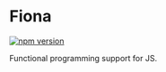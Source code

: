 # Fiona

[![npm version](https://badge.fury.io/js/%40mirailabs%2Ffiona.svg)](https://badge.fury.io/js/%40mirailabs%2Ffiona)

Functional programming support for JS.
